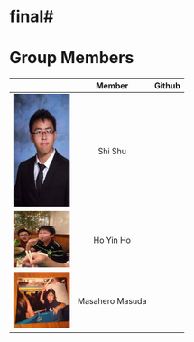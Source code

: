 # final#

# Group Members
|     | **Member** | **Github** |
|-----|:------------:|:------------:|
| <img src="pics/shi_shu.jpg" width="100" height="200" /> |Shi Shu |
| <img src="pics/hoyin_ho.jpg" width="100" height="100" /> |Ho Yin Ho |
| <img src="pics/masahero_masuda.jpg" width="100" height="100" /> |Masahero Masuda |

